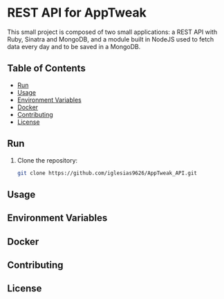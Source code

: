 # REST API for AppTweak

This small project is composed of two small applications: a REST API with Ruby, Sinatra and MongoDB, and a module built in NodeJS used to fetch data every day and to be saved in a MongoDB.

## Table of Contents

- [Run](#run)
- [Usage](#usage)
- [Environment Variables](#environment-variables)
- [Docker](#docker)
- [Contributing](#contributing)
- [License](#license)

## Run

1. Clone the repository:

   ```bash
   git clone https://github.com/iglesias9626/AppTweak_API.git

## Usage

## Environment Variables

## Docker

## Contributing

## License
